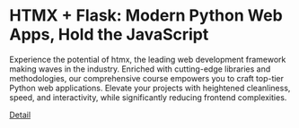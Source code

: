 # HTMX + Flask: Modern Python Web Apps, Hold the JavaScript

Experience the potential of htmx, the leading web development framework making waves in the industry. Enriched with cutting-edge libraries and methodologies, our comprehensive course empowers you to craft top-tier Python web applications. Elevate your projects with heightened cleanliness, speed, and interactivity, while significantly reducing frontend complexities. 

[Detail](https://eduitfree.com/courses/htmx-flask-modern-python-web-apps-hold-the-javascript)